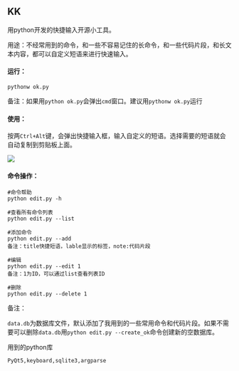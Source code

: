 ## KK

用python开发的快捷输入开源小工具。

用途：不经常用到的命令，和一些不容易记住的长命令，和一些代码片段，和长文本内容，都可以自定义短语来进行快速输入。

#### 运行：

```
pythonw ok.py
```

备注：如果用`python ok.py`会弹出`cmd`窗口。建议用`pythonw ok.py`运行



#### 使用：

按两`Ctrl+Alt`键，会弹出快捷输入框，输入自定义的短语。选择需要的短语就会自动复制到剪贴板上面。

![](https://gitee.com/zzwhe/kk/raw/master/log.png)

#### 命令操作：

```
#命令帮助
python edit.py -h

#查看所有命令列表
python edit.py --list

#添加命令
python edit.py --add
备注：title快捷短语，lable显示的标签，note:代码片段

#编辑
python edit.py --edit 1
备注：1为ID，可以通过list查看列表ID

#删除
python edit.py --delete 1
```

备注：

`data.db`为数据库文件，默认添加了我用到的一些常用命令和代码片段。如果不需要可以删除`data.db`用`python edit.py --create_ok`命令创建新的空数据库。

用到的python库

```
PyQt5,keyboard,sqlite3,argparse
```

